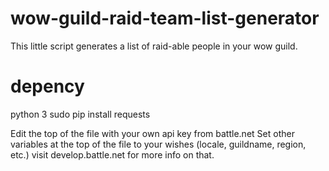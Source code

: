 # wow-guild-raid-team-list-generator
This little script generates a list of raid-able people in your wow guild.

<h1>depency</h1>
python 3
sudo pip install requests

Edit the top of the file with your own api key from battle.net
Set other variables at the top of the file to your wishes (locale, guildname, region, etc.)
visit develop.battle.net for more info on that.
